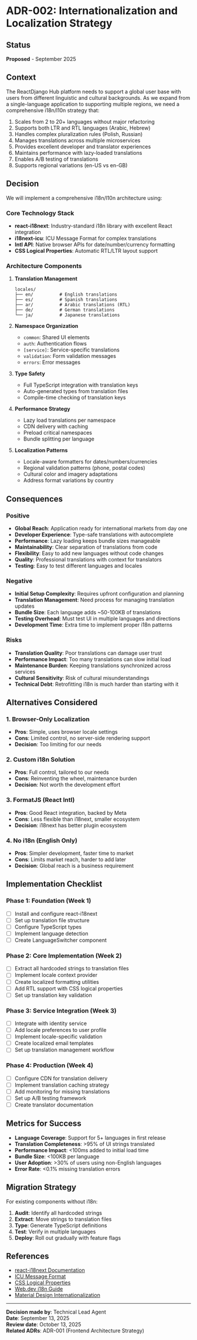 # ADR-002: Internationalization and Localization Strategy

## Status
**Proposed** - September 2025

## Context

The ReactDjango Hub platform needs to support a global user base with users from different linguistic and cultural backgrounds. As we expand from a single-language application to supporting multiple regions, we need a comprehensive i18n/l10n strategy that:

1. Scales from 2 to 20+ languages without major refactoring
2. Supports both LTR and RTL languages (Arabic, Hebrew)
3. Handles complex pluralization rules (Polish, Russian)
4. Manages translations across multiple microservices
5. Provides excellent developer and translator experiences
6. Maintains performance with lazy-loaded translations
7. Enables A/B testing of translations
8. Supports regional variations (en-US vs en-GB)

## Decision

We will implement a comprehensive i18n/l10n architecture using:

### Core Technology Stack
- **react-i18next**: Industry-standard i18n library with excellent React integration
- **i18next-icu**: ICU Message Format for complex translations
- **Intl API**: Native browser APIs for date/number/currency formatting
- **CSS Logical Properties**: Automatic RTL/LTR layout support

### Architecture Components

1. **Translation Management**
   ```
   locales/
   ├── en/          # English translations
   ├── es/          # Spanish translations
   ├── ar/          # Arabic translations (RTL)
   ├── de/          # German translations
   └── ja/          # Japanese translations
   ```

2. **Namespace Organization**
   - `common`: Shared UI elements
   - `auth`: Authentication flows
   - `[service]`: Service-specific translations
   - `validation`: Form validation messages
   - `errors`: Error messages

3. **Type Safety**
   - Full TypeScript integration with translation keys
   - Auto-generated types from translation files
   - Compile-time checking of translation keys

4. **Performance Strategy**
   - Lazy load translations per namespace
   - CDN delivery with caching
   - Preload critical namespaces
   - Bundle splitting per language

5. **Localization Patterns**
   - Locale-aware formatters for dates/numbers/currencies
   - Regional validation patterns (phone, postal codes)
   - Cultural color and imagery adaptations
   - Address format variations by country

## Consequences

### Positive
- **Global Reach**: Application ready for international markets from day one
- **Developer Experience**: Type-safe translations with autocomplete
- **Performance**: Lazy loading keeps bundle sizes manageable
- **Maintainability**: Clear separation of translations from code
- **Flexibility**: Easy to add new languages without code changes
- **Quality**: Professional translations with context for translators
- **Testing**: Easy to test different languages and locales

### Negative
- **Initial Setup Complexity**: Requires upfront configuration and planning
- **Translation Management**: Need process for managing translation updates
- **Bundle Size**: Each language adds ~50-100KB of translations
- **Testing Overhead**: Must test UI in multiple languages and directions
- **Development Time**: Extra time to implement proper i18n patterns

### Risks
- **Translation Quality**: Poor translations can damage user trust
- **Performance Impact**: Too many translations can slow initial load
- **Maintenance Burden**: Keeping translations synchronized across services
- **Cultural Sensitivity**: Risk of cultural misunderstandings
- **Technical Debt**: Retrofitting i18n is much harder than starting with it

## Alternatives Considered

### 1. **Browser-Only Localization**
- **Pros**: Simple, uses browser locale settings
- **Cons**: Limited control, no server-side rendering support
- **Decision**: Too limiting for our needs

### 2. **Custom i18n Solution**
- **Pros**: Full control, tailored to our needs
- **Cons**: Reinventing the wheel, maintenance burden
- **Decision**: Not worth the development effort

### 3. **FormatJS (React Intl)**
- **Pros**: Good React integration, backed by Meta
- **Cons**: Less flexible than i18next, smaller ecosystem
- **Decision**: i18next has better plugin ecosystem

### 4. **No i18n (English Only)**
- **Pros**: Simpler development, faster time to market
- **Cons**: Limits market reach, harder to add later
- **Decision**: Global reach is a business requirement

## Implementation Checklist

### Phase 1: Foundation (Week 1)
- [ ] Install and configure react-i18next
- [ ] Set up translation file structure
- [ ] Configure TypeScript types
- [ ] Implement language detection
- [ ] Create LanguageSwitcher component

### Phase 2: Core Implementation (Week 2)
- [ ] Extract all hardcoded strings to translation files
- [ ] Implement locale context provider
- [ ] Create localized formatting utilities
- [ ] Add RTL support with CSS logical properties
- [ ] Set up translation key validation

### Phase 3: Service Integration (Week 3)
- [ ] Integrate with identity service
- [ ] Add locale preferences to user profile
- [ ] Implement locale-specific validation
- [ ] Create localized email templates
- [ ] Set up translation management workflow

### Phase 4: Production (Week 4)
- [ ] Configure CDN for translation delivery
- [ ] Implement translation caching strategy
- [ ] Add monitoring for missing translations
- [ ] Set up A/B testing framework
- [ ] Create translator documentation

## Metrics for Success

- **Language Coverage**: Support for 5+ languages in first release
- **Translation Completeness**: >95% of UI strings translated
- **Performance Impact**: <100ms added to initial load time
- **Bundle Size**: <100KB per language
- **User Adoption**: >30% of users using non-English languages
- **Error Rate**: <0.1% missing translation errors

## Migration Strategy

For existing components without i18n:

1. **Audit**: Identify all hardcoded strings
2. **Extract**: Move strings to translation files
3. **Type**: Generate TypeScript definitions
4. **Test**: Verify in multiple languages
5. **Deploy**: Roll out gradually with feature flags

## References

- [react-i18next Documentation](https://react.i18next.com/)
- [ICU Message Format](https://unicode-org.github.io/icu/userguide/format_parse/messages/)
- [CSS Logical Properties](https://developer.mozilla.org/en-US/docs/Web/CSS/CSS_Logical_Properties)
- [Web.dev i18n Guide](https://web.dev/i18n/)
- [Material Design Internationalization](https://material.io/design/usability/internationalization.html)

---

**Decision made by**: Technical Lead Agent  
**Date**: September 13, 2025  
**Review date**: October 13, 2025  
**Related ADRs**: ADR-001 (Frontend Architecture Strategy)